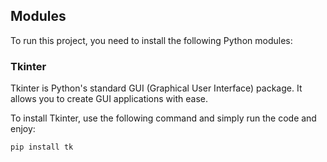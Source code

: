 ## Modules

To run this project, you need to install the following Python modules:

### Tkinter

Tkinter is Python's standard GUI (Graphical User Interface) package. It allows you to create GUI applications with ease.

To install Tkinter, use the following command and simply run the code and enjoy:

```bash
pip install tk
